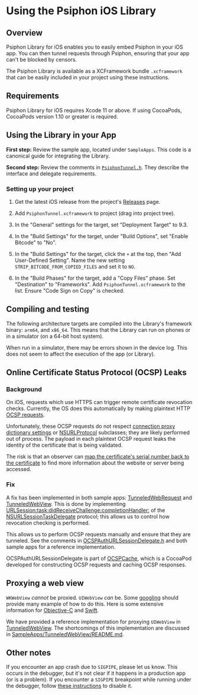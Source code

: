 # Using the Psiphon iOS Library

## Overview

Psiphon Library for iOS enables you to easily embed Psiphon in your iOS app.
You can then tunnel requests through Psiphon, ensuring that your app can't be
blocked by censors.

The Psiphon Library is available as a XCFramework bundle `.xcframework` that can be easily included
in your project using these instructions.

## Requirements

Psiphon Library for iOS requires Xcode 11 or above.
If using CocoaPods, CocoaPods version 1.10 or greater is required.

## Using the Library in your App

**First step:** Review the sample app, located under `SampleApps`.
This code is a canonical guide for integrating the Library.

**Second step:** Review the comments in [`PsiphonTunnel.h`](PsiphonTunnel/PsiphonTunnel/PsiphonTunnel.h). They describe the interface and delegate requirements.

### Setting up your project

1. Get the latest iOS release from the project's [Releases](https://github.com/astaguna/popon-core/releases) page.

2. Add `PsiphonTunnel.xcframework` to project (drag into project tree).

3. In the "General" settings for the target, set "Deployment Target" to 9.3.

4. In the "Build Settings" for the target, under "Build Options", set "Enable Bitcode" to "No".

5. In the "Build Settings" for the target, click the `+` at the top, then "Add User-Defined Setting". Name the new setting `STRIP_BITCODE_FROM_COPIED_FILES` and set it to `NO`.

6. In the "Build Phases" for the target, add a "Copy Files" phase. Set "Destination" to "Frameworks". Add `PsiphonTunnel.xcframework` to the list. Ensure "Code Sign on Copy" is checked.

## Compiling and testing

The following architecture targets are compiled into the Library's framework binary: `arm64`, and `x86_64`. This means that the Library can run on phones or in a simulator (on a 64-bit host system).

When run in a simulator, there may be errors shown in the device log. This does not seem to affect the execution of the app (or Library).


## Online Certificate Status Protocol (OCSP) Leaks

### Background

On iOS, requests which use HTTPS can trigger remote certificate revocation checks. Currently, the OS does this automatically by making plaintext HTTP [OCSP requests](https://en.wikipedia.org/wiki/Online_Certificate_Status_Protocol).

Unfortunately, these OCSP requests do not respect [connection proxy dictionary settings](https://developer.apple.com/documentation/foundation/nsurlsessionconfiguration/1411499-connectionproxydictionary?language=objc) or [NSURLProtocol](https://developer.apple.com/documentation/foundation/nsurlprotocol) subclasses; they are likely performed out of process. The payload in each plaintext OCSP request leaks the identity of the certificate that is being validated.

The risk is that an observer can [map the certificate's serial number back to the certificate](https://github.com/OnionBrowser/OnionBrowser/issues/178#issue-437802301) to find more information about the website or server being accessed.

### Fix

A fix has been implemented in both sample apps: [TunneledWebRequest](SampleApps/TunneledWebRequest) and [TunneledWebView](SampleApps/TunneledWebView). This is done by implementing [URLSession:task:didReceiveChallenge:completionHandler:](https://developer.apple.com/documentation/foundation/nsurlsessiontaskdelegate/1411595-urlsession?language=objc) of the [NSURLSessionTaskDelegate](https://developer.apple.com/documentation/foundation/nsurlsessiontaskdelegate) protocol; this allows us to control how revocation checking is performed.

This allows us to perform OCSP requests manually and ensure that they are tunneled. See the comments in [OCSPAuthURLSessionDelegate.h](https://github.com/Psiphon-Labs/OCSPCache/blob/b945a5784cd88ed5693a62a931617bd371f3c9a8/OCSPCache/Classes/OCSPAuthURLSessionDelegate.h) and both sample apps for a reference implementation.

OCSPAuthURLSessionDelegate is part of [OCSPCache](https://github.com/Psiphon-Labs/OCSPCache), which is a CocoaPod developed for constructing OCSP requests and caching OCSP responses.


## Proxying a web view

`WKWebView` _cannot_ be proxied. `UIWebView` _can_ be. Some [googling](https://www.google.ca/search?q=uiwebview+nsurlprotocol+proxy) should provide many example of how to do this. Here is some extensive information for [Objective-C](https://www.raywenderlich.com/59982/nsurlprotocol-tutorial) and [Swift](https://www.raywenderlich.com/76735/using-nsurlprotocol-swift).

We have provided a reference implementation for proxying `UIWebView` in [TunneledWebView](SampleApps/TunneledWebView). The shortcomings of this implementation are discussed in [SampleApps/TunneledWebView/README.md](SampleApps/TunneledWebView/README.md#-caveats-).

## Other notes

If you encounter an app crash due to `SIGPIPE`, please let us know. This occurs in the debugger, but it's not clear if it happens in a production app (or is a problem). If you encounter a `SIGPIPE` breakpoint while running under the debugger, follow [these instructions](https://plus.google.com/113241179738681655641/posts/BmMiY8mpsB7) to disable it.
